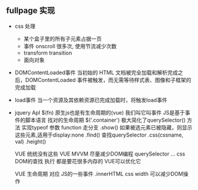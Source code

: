## fullpage 实现
- css 处理
  - 某个盒子里的所有子元素占据一页
  - 事件 onscroll 很多次, 使用节流减少次数
  - transform transition 
  - 面向对象
- DOMContentLoaded事件
  当初始的 HTML 文档被完全加载和解析完成之后，DOMContentLoaded 事件被触发，而无需等待样式表、图像和子框架的完成加载
- load事件
  当一个资源及其依赖资源已完成加载时，将触发load事件

- jquery ApI 
  $(fn) 原生js也是有生命周期的(vue)  我们叫它叫事件
  JS是基于事件的脚本语言  找对的生命周期
  $('.container') 极大简化了querySelector() 方法
  实现typeof  参数  function 走分支
  .show() 如果被选元素已被隐藏，则显示这些元素,适用于display:none
  .find() 查找querySelector
  .css(cssname, val) .height()

  VUE  统统没有这些
  VUE  MVVM  尽量减少DOM编程  querySelector ... css DOM的查找 执行 都是要花很多内存的 VUE可以优化它

  VUE  生命周期  对应  JS的一些事件
  .innerHTML  css  width
  <template>
    <div :width="width">
      {{content}}
    </div>
  </template>
  可以减少DOM操作
